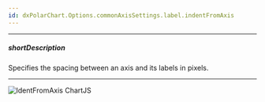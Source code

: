 ```yaml
---
id: dxPolarChart.Options.commonAxisSettings.label.indentFromAxis
---
```

---
##### shortDescription
Specifies the spacing between an axis and its labels in pixels.

---
![IdentFromAxis ChartJS](/images/ChartJS/PolarIndentFromAxis.png)